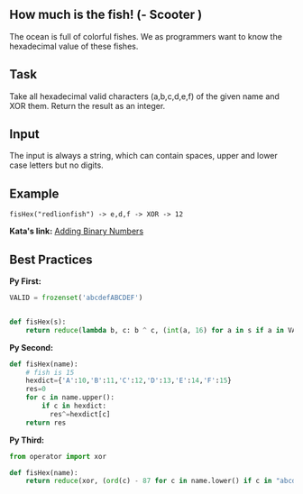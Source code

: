 ## How much is the fish! (- Scooter )
The ocean is full of colorful fishes. We as programmers want to know the hexadecimal value of these fishes.

## Task
Take all hexadecimal valid characters (a,b,c,d,e,f) of the given name and XOR them. Return the result as an integer.

## Input
The input is always a string, which can contain spaces, upper and lower case letters but no digits.

## Example
~~~
fisHex("redlionfish") -> e,d,f -> XOR -> 12
~~~

**Kata's link:** [Adding Binary Numbers](http://www.codewars.com/kata/how-much-hex-is-the-fish/)

## Best Practices

**Py First:**
~~~py
VALID = frozenset('abcdefABCDEF')


def fisHex(s):
    return reduce(lambda b, c: b ^ c, (int(a, 16) for a in s if a in VALID), 0)

~~~

**Py Second:**
~~~py
def fisHex(name):
    # fish is 15
    hexdict={'A':10,'B':11,'C':12,'D':13,'E':14,'F':15}
    res=0
    for c in name.upper():
        if c in hexdict:
          res^=hexdict[c]
    return res

~~~

**Py Third:**
~~~py
from operator import xor

def fisHex(name):
    return reduce(xor, (ord(c) - 87 for c in name.lower() if c in "abcdef"), 0)
~~~
